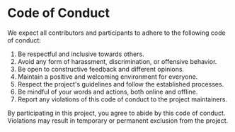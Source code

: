 # Code of Conduct

We expect all contributors and participants to adhere to the following code of conduct:

1. Be respectful and inclusive towards others.
2. Avoid any form of harassment, discrimination, or offensive behavior.
3. Be open to constructive feedback and different opinions.
4. Maintain a positive and welcoming environment for everyone.
5. Respect the project's guidelines and follow the established processes.
6. Be mindful of your words and actions, both online and offline.
7. Report any violations of this code of conduct to the project maintainers.

By participating in this project, you agree to abide by this code of conduct. Violations may result in temporary or permanent exclusion from the project.
